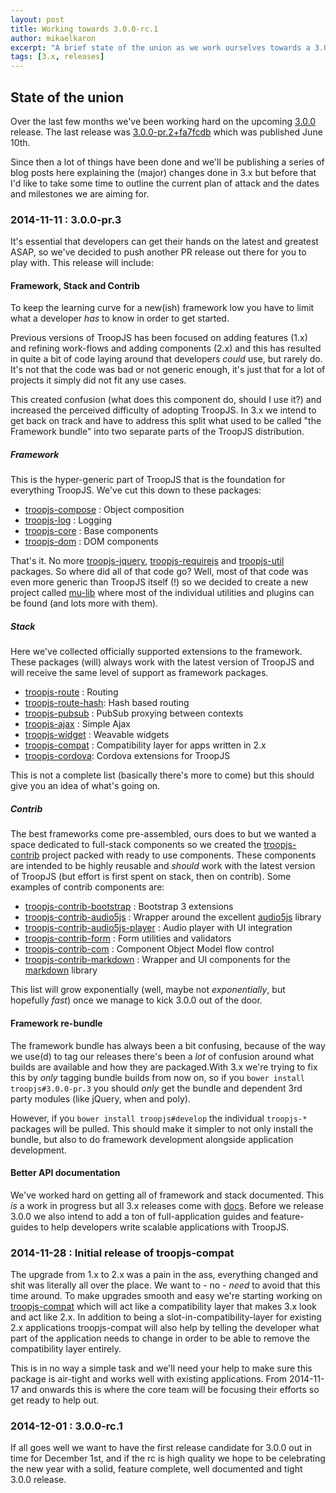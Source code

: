 ```yaml
---
layout: post
title: Working towards 3.0.0-rc.1
author: mikaelkaron
excerpt: "A brief state of the union as we work ourselves towards a 3.0.0-rc.1 release"
tags: [3.x, releases]
---
```


## State of the union

Over the last few months we've been working hard on the upcoming [3.0.0](https://github.com/troopjs/troopjs/milestones/3.0.0) release. The last release was [3.0.0-pr.2+fa7fcdb](https://github.com/troopjs/troopjs/releases/tag/3.0.0-pr.2%2Bfa7fcdb) which was published June 10th.

Since then a lot of things have been done and we'll be publishing a series of blog posts here explaining the (major) changes done in 3.x but before that I'd like to take some time to outline the current plan of attack and the dates and milestones we are aiming for.

### 2014-11-11 : 3.0.0-pr.3

It's essential that developers can get their hands on the latest and greatest ASAP, so we've decided to push another PR release out there for you to play with. This release will include:

#### Framework, Stack and Contrib

To keep the learning curve for a new(ish) framework low you have to limit what a developer _has_ to know in order to get started.

Previous versions of TroopJS has been focused on adding features (1.x) and refining work-flows and adding components (2.x) and this has resulted in quite a bit of code laying around that developers _could_ use, but rarely do. It's not that the code was bad or not generic enough, it's just that for a lot of projects it simply did not fit any use cases.

This created confusion (what does this component do, should I use it?) and increased the perceived difficulty of adopting TroopJS. In 3.x we intend to get back on track and have to address this split what used to be called "the Framework bundle" into two separate parts of the TroopJS distribution.

##### Framework

This is the hyper-generic part of TroopJS that is the foundation for everything TroopJS. We've cut this down to these packages:

- [troopjs-compose](https://github.com/troopjs/troopjs-compose) : Object composition
- [troopjs-log](https://github.com/troopjs/troopjs-log) : Logging
- [troopjs-core](https://github.com/troopjs/troopjs-core) : Base components
- [troopjs-dom](https://github.com/troopjs/troopjs-dom) : DOM components

That's it. No more [troopjs-jquery](https://github.com/troopjs-archive/troopjs-jquery), [troopjs-requirejs](https://github.com/troopjs-archive/troopjs-util) and [troopjs-util](https://github.com/troopjs-archive/troopjs-util) packages. So where did all of that code go? Well, most of that code was even more generic than TroopJS itself (!) so we decided to create a new project called [mu-lib](https://github.com/mu-lib/) where most of the individual utilities and plugins can be found (and lots more with them).

##### Stack

Here we've collected officially supported extensions to the framework. These packages (will) always work with the latest version of TroopJS and will receive the same level of support as framework packages.

- [troopjs-route](https://github.com/troopjs/troopjs-route/) : Routing
- [troopjs-route-hash](https://github.com/troopjs/troopjs-route-hash): Hash based routing
- [troopjs-pubsub](https://github.com/troopjs/troopjs-pubsub) : PubSub proxying between contexts
- [troopjs-ajax](https://github.com/troopjs/troopjs-ajax) : Simple Ajax
- [troopjs-widget](https://github.com/troopjs/troopjs-widget/) : Weavable widgets
- [troopjs-compat](https://github.com/troopjs/troopjs-compat/) : Compatibility layer for apps written in 2.x
- [troopjs-cordova](https://github.com/troopjs/troopjs-cordova/): Cordova extensions for TroopJS

This is not a complete list (basically there's more to come) but this should give you an idea of what's going on.

##### Contrib

The best frameworks come pre-assembled, ours does to but we wanted a space dedicated to full-stack components so we created the [troopjs-contrib](https://github.com/troopjs-contrib) project packed with ready to use components. These components are intended to be highly reusable and _should_ work with the latest version of TroopJS (but effort is first spent on stack, then on contrib). Some examples of contrib components are:

- [troopjs-contrib-bootstrap](https://github.com/troopjs-contrib/troopjs-contrib-bootstrap/) : Bootstrap 3 extensions
- [troopjs-contrib-audio5js](https://github.com/troopjs-contrib/troopjs-contrib-audio5js/) : Wrapper around the excellent [audio5js](https://github.com/zohararad/audio5js) library
- [troopjs-contrib-audio5js-player](https://github.com/troopjs-contrib/troopjs-contrib-audio5js-player/) : Audio player with UI integration
- [troopjs-contrib-form](https://github.com/troopjs-contrib/troopjs-contrib-form/) : Form utilities and validators
- [troopjs-contrib-com](https://github.com/troopjs-contrib/troopjs-contrib-com/) : Component Object Model flow control
- [troopjs-contrib-markdown](https://github.com/troopjs-contrib/troopjs-contrib-markdown/) : Wrapper and UI components for the [markdown](https://github.com/evilstreak/markdown) library

This list will grow exponentially (well, maybe not _exponentially_, but hopefully _fast_) once we manage to kick 3.0.0 out of the door.

#### Framework re-bundle

The framework bundle has always been a bit confusing, because of the way we use(d) to tag our releases there's been a _lot_ of confusion around what builds are available and how they are packaged.With 3.x we're trying to fix this by _only_ tagging bundle builds from now on, so if you `bower install troopjs#3.0.0-pr.3` you should _only_ get the bundle and dependent 3rd party modules (like jQuery, when and poly).

However, if you `bower install troopjs#develop` the individual `troopjs-*` packages will be pulled. This should make it simpler to not only install the bundle, but also to do framework development alongside application development.

#### Better API documentation

We've worked hard on getting all of framework and stack documented. This _is_ a work in progress but all 3.x releases come with [docs](http://troopjs.com/releases/3.x/docs/). Before we release 3.0.0 we also intend to add a ton of full-application guides and feature-guides to help developers write scalable applications with TroopJS.

### 2014-11-28 : Initial release of troopjs-compat

The upgrade from 1.x to 2.x was a pain in the ass, everything changed and shit was literally all over the place. We want to - no - _need_ to avoid that this time around. To make upgrades smooth and easy we're starting working on [troopjs-compat](https://github.com/troopjs/troopjs-compat) which will act like a compatibility layer that makes 3.x look and act like 2.x. In addition to being a slot-in-compatibility-layer for existing 2.x applications troopjs-compat will also help by telling the developer what part of the application needs to change in order to be able to remove the compatibility layer entirely.

This is in no way a simple task and we'll need your help to make sure this package is air-tight and works well with existing applications. From 2014-11-17 and onwards this is where the core team will be focusing their efforts so get ready to help out.

### 2014-12-01 : 3.0.0-rc.1

If all goes well we want to have the first release candidate for 3.0.0 out in time for December 1st, and if the rc is high quality we hope to be celebrating the new year with a solid, feature complete, well documented and tight 3.0.0 release.
